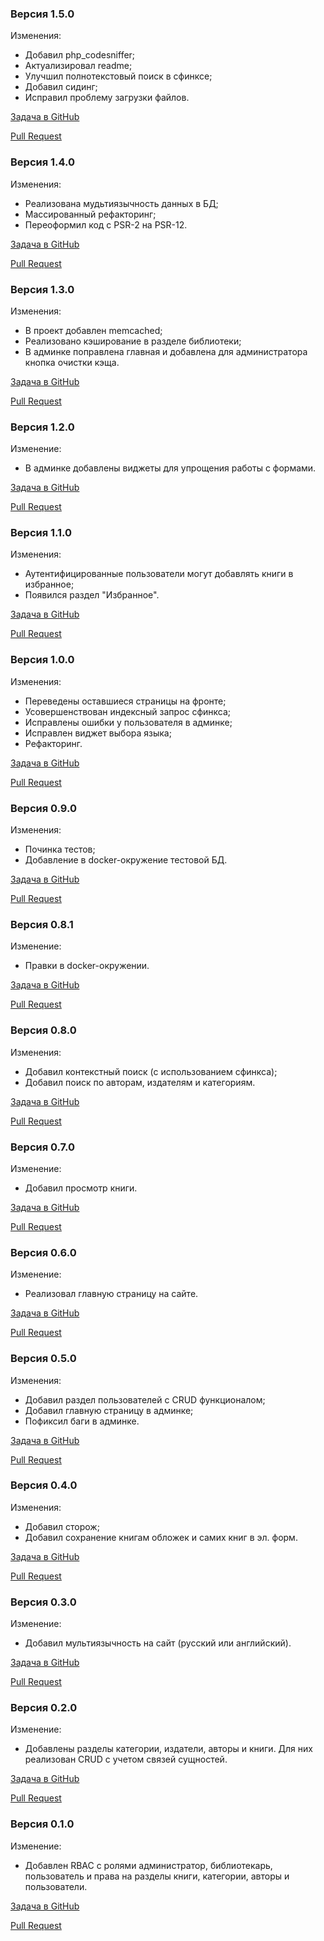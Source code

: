 ### Версия 1.5.0
Изменения:
* Добавил php_codesniffer;
* Актуализировал readme;
* Улучшил полнотекстовый поиск в сфинксе;
* Добавил сидинг;
* Исправил проблему загрузки файлов.

[Задача в GitHub](https://github.com/Almadef/yii2-library/issues/33)

[Pull Request](https://github.com/Almadef/yii2-library/pull/35)

### Версия 1.4.0
Изменения:
* Реализована мудьтиязычность данных в БД;
* Массированный рефакторинг;
* Переоформил код с PSR-2 на PSR-12.

[Задача в GitHub](https://github.com/Almadef/yii2-library/issues/28)

[Pull Request](https://github.com/Almadef/yii2-library/pull/31)

### Версия 1.3.0
Изменения:
* В проект добавлен memcached;
* Реализовано кэширование в разделе библиотеки;
* В админке поправлена главная и добавлена для администратора кнопка очистки кэща.

[Задача в GitHub](https://github.com/Almadef/yii2-library/issues/26)

[Pull Request](https://github.com/Almadef/yii2-library/pull/30)

### Версия 1.2.0
Изменение:
* В админке добавлены виджеты для упрощения работы с формами.

[Задача в GitHub](https://github.com/Almadef/yii2-library/issues/25)

[Pull Request](https://github.com/Almadef/yii2-library/pull/29)

### Версия 1.1.0
Изменения:
* Аутентифицированные пользователи могут добавлять книги в избранное;
* Появился раздел "Избранное".

[Задача в GitHub](https://github.com/Almadef/yii2-library/issues/24)

[Pull Request](https://github.com/Almadef/yii2-library/pull/27)

### Версия 1.0.0
Изменения:
* Переведены оставшиеся страницы на фронте;
* Усовершенствован индексный запрос сфинкса;
* Исправлены ошибки у пользователя в админке;
* Исправлен виджет выбора языка;
* Рефакторинг.

[Задача в GitHub](https://github.com/Almadef/yii2-library/issues/17)

[Pull Request](https://github.com/Almadef/yii2-library/pull/23)

### Версия 0.9.0
Изменения:
* Починка тестов;
* Добавление в docker-окружение тестовой БД.

[Задача в GitHub](https://github.com/Almadef/yii2-library/issues/21)

[Pull Request](https://github.com/Almadef/yii2-library/pull/22)

### Версия 0.8.1
Изменение:
* Правки в docker-окружении.

[Задача в GitHub](https://github.com/Almadef/yii2-library/issues/19)

[Pull Request](https://github.com/Almadef/yii2-library/pull/20)

### Версия 0.8.0
Изменения:
* Добавил контекстный поиск (с использованием сфинкса);
* Добавил поиск по авторам, издателям и категориям.

[Задача в GitHub](https://github.com/Almadef/yii2-library/issues/9)

[Pull Request](https://github.com/Almadef/yii2-library/pull/18)

### Версия 0.7.0
Изменение:
* Добавил просмотр книги.

[Задача в GitHub](https://github.com/Almadef/yii2-library/issues/8)

[Pull Request](https://github.com/Almadef/yii2-library/pull/15)

### Версия 0.6.0
Изменение:
* Реализовал главную страницу на сайте.

[Задача в GitHub](https://github.com/Almadef/yii2-library/issues/7)

[Pull Request](https://github.com/Almadef/yii2-library/pull/14)

### Версия 0.5.0
Изменения:
* Добавил раздел пользователей с CRUD функционалом;
* Добавил главную страницу в админке;
* Пофиксил баги в админке.

[Задача в GitHub](https://github.com/Almadef/yii2-library/issues/10)

[Pull Request](https://github.com/Almadef/yii2-library/pull/13)

### Версия 0.4.0
Изменения:
* Добавил сторож;
* Добавил сохранение книгам обложек и самих книг в эл. форм.

[Задача в GitHub](https://github.com/Almadef/yii2-library/issues/3)

[Pull Request](https://github.com/Almadef/yii2-library/pull/12)

### Версия 0.3.0
Изменение:
* Добавил мультиязычность на сайт (русский или английский).

[Задача в GitHub](https://github.com/Almadef/yii2-library/issues/6)

[Pull Request](https://github.com/Almadef/yii2-library/pull/11)

### Версия 0.2.0
Изменение:
* Добавлены разделы категории, издатели, авторы и книги. Для них реализован CRUD с учетом связей сущностей.

[Задача в GitHub](https://github.com/Almadef/yii2-library/issues/2)

[Pull Request](https://github.com/Almadef/yii2-library/pull/5)

### Версия 0.1.0
Изменение:
* Добавлен RBAC с ролями администратор, библиотекарь, пользователь и права на разделы книги, категории, авторы и пользователи.

[Задача в GitHub](https://github.com/Almadef/yii2-library/issues/1)

[Pull Request](https://github.com/Almadef/yii2-library/pull/4)
